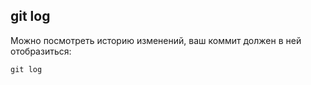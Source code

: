 ## git log

Mожно посмотреть историю изменений, ваш коммит должен в ней отобразиться:

``` Markdown=
git log
```